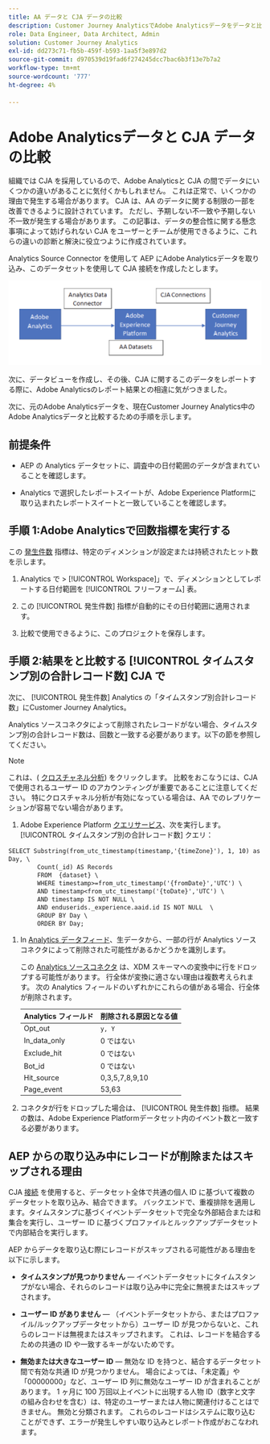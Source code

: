 ```yaml
---
title: AA データと CJA データの比較
description: Customer Journey AnalyticsでAdobe Analyticsデータをデータと比較する方法を説明します
role: Data Engineer, Data Architect, Admin
solution: Customer Journey Analytics
exl-id: dd273c71-fb5b-459f-b593-1aa5f3e897d2
source-git-commit: d970539d19fad6f274245dcc7bac6b3f13e7b7a2
workflow-type: tm+mt
source-wordcount: '777'
ht-degree: 4%

---
```


# Adobe Analyticsデータと CJA データの比較

組織では CJA を採用しているので、Adobe Analyticsと CJA の間でデータにいくつかの違いがあることに気付くかもしれません。 これは正常で、いくつかの理由で発生する場合があります。 CJA は、AA のデータに関する制限の一部を改善できるように設計されています。 ただし、予期しない不一致や予期しない不一致が発生する場合があります。 この記事は、データの整合性に関する懸念事項によって妨げられない CJA をユーザーとチームが使用できるように、これらの違いの診断と解決に役立つように作成されています。

Analytics Source Connector を使用して AEP にAdobe Analyticsデータを取り込み、このデータセットを使用して CJA 接続を作成したとします。

![データフロー](assets/compare.png)

次に、データビューを作成し、その後、CJA に関するこのデータをレポートする際に、Adobe Analyticsのレポート結果との相違に気がつきました。

次に、元のAdobe Analyticsデータを、現在Customer Journey Analytics中のAdobe Analyticsデータと比較するための手順を示します。

## 前提条件 

* AEP の Analytics データセットに、調査中の日付範囲のデータが含まれていることを確認します。

* Analytics で選択したレポートスイートが、Adobe Experience Platformに取り込まれたレポートスイートと一致していることを確認します。

## 手順 1:Adobe Analyticsで回数指標を実行する

この [発生件数](https://experienceleague.adobe.com/docs/analytics/components/metrics/occurrences.html?lang=ja) 指標は、特定のディメンションが設定または持続されたヒット数を示します。

1. Analytics で > [!UICONTROL Workspace]」で、ディメンションとしてレポートする日付範囲を [!UICONTROL フリーフォーム] 表。

1. この [!UICONTROL 発生件数] 指標が自動的にその日付範囲に適用されます。

1. 比較で使用できるように、このプロジェクトを保存します。

## 手順 2:結果をと比較する [!UICONTROL タイムスタンプ別の合計レコード数] CJA で

次に、 [!UICONTROL 発生件数] Analytics の「タイムスタンプ別合計レコード数」にCustomer Journey Analytics。

Analytics ソースコネクタによって削除されたレコードがない場合、タイムスタンプ別の合計レコード数は、回数と一致する必要があります。以下の節を参照してください。

>[!NOTE]
>
>これは、( [クロスチャネル分析](/help/connections/cca/overview.md)) をクリックします。 比較をおこなうには、CJA で使用されるユーザー ID のアカウンティングが重要であることに注意してください。 特にクロスチャネル分析が有効になっている場合は、AA でのレプリケーションが容易でない場合があります。

1. Adobe Experience Platform [クエリサービス](https://experienceleague.adobe.com/docs/experience-platform/query/best-practices/adobe-analytics.html)、次を実行します。 [!UICONTROL タイムスタンプ別の合計レコード数] クエリ：

```
SELECT Substring(from_utc_timestamp(timestamp,'{timeZone}'), 1, 10) as Day, \ 
        Count(_id) AS Records 
        FROM  {dataset} \ 
        WHERE timestamp>=from_utc_timestamp('{fromDate}','UTC') \ 
        AND timestamp<from_utc_timestamp('{toDate}','UTC') \ 
        AND timestamp IS NOT NULL \ 
        AND enduserids._experience.aaid.id IS NOT NULL  \ 
        GROUP BY Day \ 
        ORDER BY Day; 
```

1. In [Analytics データフィード](https://experienceleague.adobe.com/docs/analytics/export/analytics-data-feed/data-feed-contents/datafeeds-reference.html?lang=ja)、生データから、一部の行が Analytics ソースコネクタによって削除された可能性があるかどうかを識別します。

   この [Analytics ソースコネクタ](https://experienceleague.adobe.com/docs/experience-platform/sources/ui-tutorials/create/adobe-applications/analytics.html?lang=ja) は、XDM スキーマへの変換中に行をドロップする可能性があります。 行全体が変換に適さない理由は複数考えられます。 次の Analytics フィールドのいずれかにこれらの値がある場合、行全体が削除されます。

   | Analytics フィールド | 削除される原因となる値 |
   | --- | --- |
   | Opt_out | `y, Y` |
   | In_data_only | 0 ではない |
   | Exclude_hit | 0 ではない |
   | Bot_id | 0 ではない |
   | Hit_source | 0,3,5,7,8,9,10 |
   | Page_event | 53,63 |

1. コネクタが行をドロップした場合は、 [!UICONTROL 発生件数] 指標。 結果の数は、Adobe Experience Platformデータセット内のイベント数と一致する必要があります。

## AEP からの取り込み中にレコードが削除またはスキップされる理由

CJA [接続](/help/connections/create-connection.md) を使用すると、データセット全体で共通の個人 ID に基づいて複数のデータセットを取り込み、結合できます。 バックエンドで、重複排除を適用します。タイムスタンプに基づくイベントデータセットで完全な外部結合または和集合を実行し、ユーザー ID に基づくプロファイルとルックアップデータセットで内部結合を実行します。

AEP からデータを取り込む際にレコードがスキップされる可能性がある理由を以下に示します。

* **タイムスタンプが見つかりません**  — イベントデータセットにタイムスタンプがない場合、それらのレコードは取り込み中に完全に無視またはスキップされます。

* **ユーザー ID がありません**  — （イベントデータセットから、またはプロファイル/ルックアップデータセットから）ユーザー ID が見つからないと、これらのレコードは無視またはスキップされます。 これは、レコードを結合するための共通の ID や一致するキーがないためです。

* **無効または大きなユーザー ID**  — 無効な ID を持つと、結合するデータセット間で有効な共通 ID が見つかりません。 場合によっては、「未定義」や「00000000」など、ユーザー ID 列に無効なユーザー ID が含まれることがあります。 1 ヶ月に 100 万回以上イベントに出現する人物 ID（数字と文字の組み合わせを含む）は、特定のユーザーまたは人物に関連付けることはできません。 無効と分類されます。 これらのレコードはシステムに取り込むことができず、エラーが発生しやすい取り込みとレポート作成がおこなわれます。
